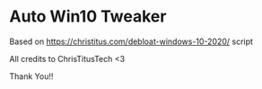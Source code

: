 # Auto Win10 Tweaker

Based on https://christitus.com/debloat-windows-10-2020/ script

All credits to ChrisTitusTech <3

Thank You!!
